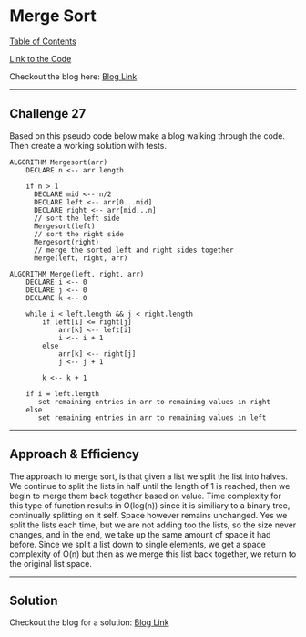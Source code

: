 # Merge Sort
[Table of Contents](../../../README.md)

[Link to the Code](./merge-sort.js)

Checkout the blog here: [Blog Link](./BLOG.md)

---

## Challenge 27
Based on this pseudo code below make a blog walking through the code. Then create a working solution with tests.

```
ALGORITHM Mergesort(arr)
    DECLARE n <-- arr.length

    if n > 1
      DECLARE mid <-- n/2
      DECLARE left <-- arr[0...mid]
      DECLARE right <-- arr[mid...n]
      // sort the left side
      Mergesort(left)
      // sort the right side
      Mergesort(right)
      // merge the sorted left and right sides together
      Merge(left, right, arr)

ALGORITHM Merge(left, right, arr)
    DECLARE i <-- 0
    DECLARE j <-- 0
    DECLARE k <-- 0

    while i < left.length && j < right.length
        if left[i] <= right[j]
            arr[k] <-- left[i]
            i <-- i + 1
        else
            arr[k] <-- right[j]
            j <-- j + 1

        k <-- k + 1

    if i = left.length
       set remaining entries in arr to remaining values in right
    else
       set remaining entries in arr to remaining values in left
```


---

## Approach & Efficiency
The approach to merge sort, is that given a list we split the list into halves. We continue to split the lists in half until the length of 1 is reached, then we begin to merge them back together based on value. Time complexity for this type of function results in O(log(n)) since it is similiary to a binary tree, continually splitting on it self. Space however remains unchanged. Yes we split the lists each time, but we are not adding too the lists, so the size never changes, and in the end, we take up the same amount of space it had before. Since we split a list down to single elements, we get a space complexity of O(n) but then as we merge this list back together, we return to the original list space.

---

## Solution

Checkout the blog for a solution: [Blog Link](./BLOG.md)
